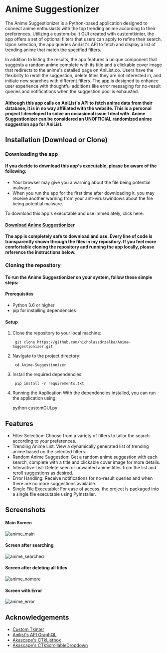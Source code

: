 
# Anime Suggestionizer

The Anime Suggestionizer is a Python-based application designed to connect anime enthusiasts with the top trending anime according to their preferences. Utilizing a custom-built GUI created with customtkinter, the app offers a set of optional filters that users can apply to refine their search. Upon selection, the app queries AniList's API to fetch and display a list of trending anime that match the specified filters.

In addition to listing the results, the app features a unique component that suggests a random anime complete with its title and a clickable cover image that redirects to the anime's detailed page on AniList.co. Users have the flexibility to reroll the suggestion, delete titles they are not interested in, and initiate new searches with different filters. The app is designed to enhance user experience with thoughtful additions like error messaging for no-result queries and notifications when the suggestion pool is exhausted.

#### Although this app calls on AniList's API to fetch anime data from their database, it is in no way affiliated with the website. This is a personal project I developed to solve an occasional issue I deal with. Anime Suggestionizer can be considered an UNOFFICIAL randomized anime suggestion app for AniList.
## Installation (Download or Clone)
### Downloading the app
#### If you decide to download this app's executable, please be aware of the following:

- Your browser may give you a warning about the file being potential malware.
- When you run the app for the first time after downloading it, you may receive another warning from your anti-virus/windows about the file being potential malware.

To download this app's executable and use immediately, click here: 
#### [Download Anime Suggestionizer](https://github.com/nicholaszdrzalka/Anime-Suggestionizer/releases/tag/v1.0.0)

#### The app is completely safe to download and use. Every line of code is transparently shown through the files in my repository. If you feel more comfortable cloning the repository and running the app locally, please reference the instructions below.

### Cloning the repository
#### To run the Anime Suggestionizer on your system, follow these simple steps:
#### Prerequisites
- Python 3.6 or higher
- pip for installing dependencies

#### Setup
1. Clone the repository to your local machine:

        git clone https://github.com/nicholaszdrzalka/Anime-Suggestionizer.git

2. Navigate to the project directory:

        cd Anime-Suggestionizer

3. Install the required dependencies:

        pip install -r requirements.txt

4. Running the Application
With the dependencies installed, you can run the application using:

    python customGUI.py
## Features

- Filter Selection: Choose from a variety of filters to tailor the search according to your preferences.
- Trending Anime List: View a dynamically generated list of trending anime based on the selected filters.
- Random Anime Suggestion: Get a random anime suggestion with each search, complete with a title and clickable cover image for more details.
- Interactive List: Delete seen or unwanted anime titles from the list and reroll suggestions as desired.
- Error Handling: Receive notifications for no-result queries and when there are no more suggestions available.
- Single File Executable: For ease of access, the project is packaged into a single file executable using PyInstaller.


## Screenshots

#### Main Screen
![anime_main](https://github.com/nicholaszdrzalka/anime-script/assets/71566683/e1dce38a-3eaa-4149-87f3-4f77f0162b49)

#### Screen after searching
![anime_searched](https://github.com/nicholaszdrzalka/anime-script/assets/71566683/2a9f8913-1a0d-4acc-aacc-93355426bfce)

#### Screen after deleting all titles
![anime_nomore](https://github.com/nicholaszdrzalka/anime-script/assets/71566683/c93000a4-2cf5-4b83-b0bf-71e88b20fe9b)

#### Screen with Error
![anime_error](https://github.com/nicholaszdrzalka/anime-script/assets/71566683/c8349def-8a21-4ad1-acc2-1641a4777e0a)


## Acknowledgements

 - [Custom Tkinter](https://customtkinter.tomschimansky.com/)
 - [Anilist's API GraphQL](https://github.com/AniList/ApiV2-GraphQL-Docs)
 - [Akascape's CTkListbox](https://github.com/Akascape/CTkListbox)
 - [Akascape's CTkScrollableDropdown](https://github.com/Akascape/CTkScrollableDropdown)
